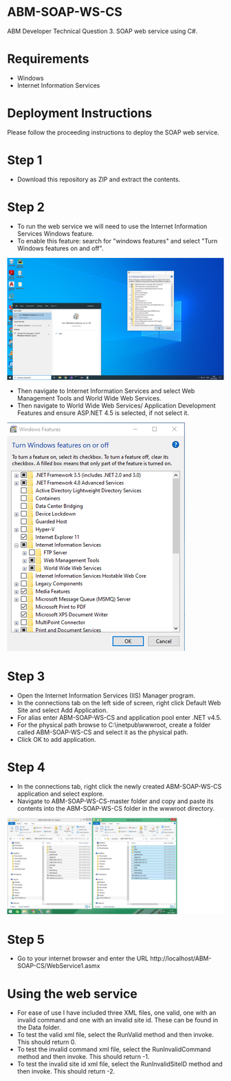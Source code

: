 # ABM-SOAP-WS-CS
ABM Developer Technical Question 3. SOAP web service using C#.

# Requirements
* Windows
* Internet Information Services

# Deployment Instructions
Please follow the proceeding instructions to deploy the SOAP web service.

# Step 1
* Download this repository as ZIP and extract the contents.

# Step 2
* To run the web service we will need to use the Internet Information Services Windows feature.
* To enable this feature: search for "windows features" and select "Turn Windows features on and off".

![ScreenShot](Data/soap-ws-cs-step1.png)

* Then navigate to Internet Information Services and select Web Management Tools and World Wide Web Services.
* Then navigate to World Wide Web Services/ Application Development Features and ensure ASP.NET 4.5 is selected, if not select it.

![ScreenShot](Data/soap-ws-cs-step2.png)

# Step 3
* Open the Internet Information Services (IIS) Manager program.
* In the connections tab on the left side of screen, right click Default Web Site and select Add Application.
* For alias enter ABM-SOAP-WS-CS and application pool enter .NET v4.5.
* For the physical path browse to C:\inetpub\wwwroot, create a folder called ABM-SOAP-WS-CS and select it as the physical path.
* Click OK to add application.

# Step 4
* In the connections tab, right click the newly created ABM-SOAP-WS-CS application and select explore.
* Navigate to ABM-SOAP-WS-CS-master folder and copy and paste its contents into the ABM-SOAP-WS-CS folder in the wwwroot directory.

![ScreenShot](Data/soap-ws-cs-step3.png)

# Step 5
* Go to your internet browser and enter the URL http://localhost/ABM-SOAP-CS/WebService1.asmx


# Using the web service
* For ease of use I have included three XML files, one valid, one with an invalid command and one with an invalid site id. These can be found in the Data folder.
* To test the valid xml file, select the RunValid method and then invoke. This should return 0.
* To test the invalid command xml file, select the RunInvalidCommand method and then invoke. This should return -1.
* To test the invalid site id xml file, select the RunInvalidSiteID method and then invoke. This should return -2.
